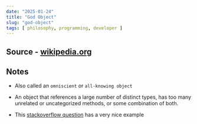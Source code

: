 ```yaml
---
date: "2025-01-24"
title: "God Object"
slug: "god-object"
tags: [ philosophy, programming, developer ]
---
```




## Source - [wikipedia.org][1]

## Notes
* Also called an `omniscient` or `all-knowing object`
* An object that references a large number of distinct types, has too many unrelated or uncategorized methods, or some combination of both.
* This [stackoverflow question][2] has a very nice example



  [1]: https://en.wikipedia.org/wiki/God_object
  [2]: https://softwareengineering.stackexchange.com/questions/285481/class-becoming-god-object-what-pattern-to-use
